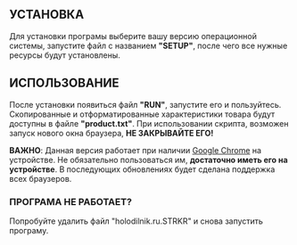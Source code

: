 ## УСТАНОВКА
Для установки програмы выберите вашу версию операционной системы, запустите файл с названием **"SETUP"**, после чего все нужные ресурсы будут установлены.

## ИСПОЛЬЗОВАНИЕ
После установки появиться файл **"RUN"**, запустите его и пользуйтесь. Скопированные и отформатированные характеристики товара будут доступны в файле **"product.txt"**. При использовании скрипта, возможен запуск нового окна браузера, **НЕ ЗАКРЫВАЙТЕ ЕГО!**

**ВАЖНО**:
Данная версия работает при наличии [Google Chrome](google.com) на устройстве. Не обязательно пользоваться им, **достаточно иметь его на устройстве**. В последующих обновлениях будет сделана поддержка всех браузеров.

### ПРОГРАМА НЕ РАБОТАЕТ?
Попробуйте удалить файл "holodilnik.ru.STRKR" и снова запустить програму.
